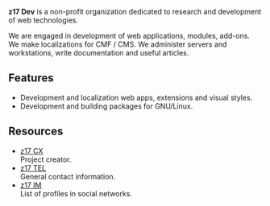 **z17 Dev** is a non-profit organization dedicated to research and development of web technologies.

We are engaged in development of web applications, modules, add-ons. We make localizations for CMF / CMS. We administer servers and workstations, write documentation and useful articles.

## Features

- Development and localization web apps, extensions and visual styles.
- Development and building packages for GNU/Linux.

## Resources

- [z17 CX](https://z17.cx)  
  Project creator.
- [z17 TEL](https://z17.tel)  
  General contact information.
- [z17 IM](https://z17.im)  
  List of profiles in social networks.
